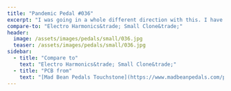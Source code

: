 ```yaml
---
title: "Pandemic Pedal #036"
excerpt: "I was going in a whole different direction with this. I have created a copper chainmail cover for this. I drew the large letters so they could be seen through the mail. I added big bold music clefs to add musicallity. Then I saw the transparent teal enclosure from small bear. That now gets the chainmail. This got some sparkles. The pedals sounds great though."
compare-to: "Electro Harmonics&trade; Small Clone&trade;"
header:
  image: /assets/images/pedals/small/036.jpg
  teaser: /assets/images/pedals/small/036.jpg
sidebar:
  - title: "Compare to"
    text: "Electro Harmonics&trade; Small Clone&trade;"
  - title: "PCB from"
    text: "[Mad Bean Pedals Touchstone](https://www.madbeanpedals.com/projects/index.html)"
---
```


